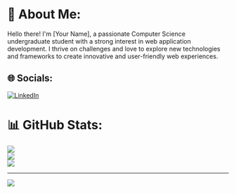# 💫 About Me:
Hello there! I'm [Your Name], a passionate Computer Science undergraduate student with a strong interest in web application development. I thrive on challenges and love to explore new technologies and frameworks to create innovative and user-friendly web experiences. 


## 🌐 Socials:
[![LinkedIn](https://img.shields.io/badge/LinkedIn-%230077B5.svg?logo=linkedin&logoColor=white)](https://linkedin.com/in/rafidoth) 
# 📊 GitHub Stats:
![](https://github-readme-stats.vercel.app/api?username=rafidoth&theme=dark&hide_border=true&include_all_commits=true&count_private=false)<br/>
![](https://github-readme-streak-stats.herokuapp.com/?user=rafidoth&theme=dark&hide_border=true)<br/>
![](https://github-readme-stats.vercel.app/api/top-langs/?username=rafidoth&theme=dark&hide_border=true&include_all_commits=true&count_private=false&layout=compact)

---
[![](https://visitcount.itsvg.in/api?id=rafidoth&icon=0&color=0)](https://visitcount.itsvg.in)

<!-- Proudly created with GPRM ( https://gprm.itsvg.in ) -->
